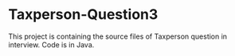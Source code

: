 # Taxperson-Question3
This project is containing the source files of Taxperson question in interview. 
Code is in Java.
